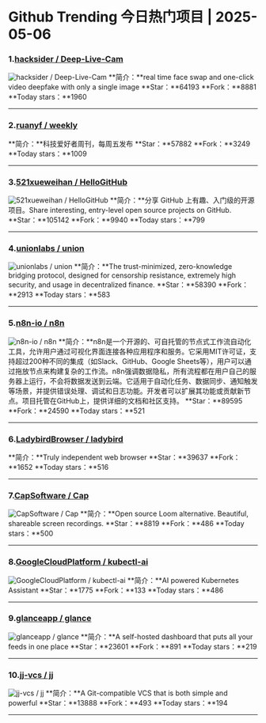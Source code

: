 # Github Trending 今日热门项目 | 2025-05-06
### 1.[hacksider / Deep-Live-Cam](https://github.com/hacksider/Deep-Live-Cam)

![hacksider / Deep-Live-Cam](https://opengraph.githubassets.com/35c2b2f068ad3fa8f2b705a25617caed1f2afa6b37376b7f2de832b702e09e61/hacksider/Deep-Live-Cam)
**简介：**real time face swap and one-click video deepfake with only a single image
**Star：**64193
**Fork：**8881
**Today stars：**1960

---

### 2.[ruanyf / weekly](https://github.com/ruanyf/weekly)

**简介：**科技爱好者周刊，每周五发布
**Star：**57882
**Fork：**3249
**Today stars：**1009

---

### 3.[521xueweihan / HelloGitHub](https://github.com/521xueweihan/HelloGitHub)

![521xueweihan / HelloGitHub](https://opengraph.githubassets.com/f9d248e20bcc2e5120428c6f9927cd154a9d785ab0045164e0ea5c566983474c/521xueweihan/HelloGitHub)
**简介：**分享 GitHub 上有趣、入门级的开源项目。Share interesting, entry-level open source projects on GitHub.
**Star：**105142
**Fork：**9940
**Today stars：**799

---

### 4.[unionlabs / union](https://github.com/unionlabs/union)

![unionlabs / union](https://repository-images.githubusercontent.com/641656392/85020dea-7fa5-43fc-84b6-97a8fb893bfb)
**简介：**The trust-minimized, zero-knowledge bridging protocol, designed for censorship resistance, extremely high security, and usage in decentralized finance.
**Star：**58390
**Fork：**2913
**Today stars：**583

---

### 5.[n8n-io / n8n](https://github.com/n8n-io/n8n)

![n8n-io / n8n](https://repository-images.githubusercontent.com/193215554/df34b36d-279c-496c-91c2-959dd9c9f13d)
**简介：**n8n是一个开源的、可自托管的节点式工作流自动化工具，允许用户通过可视化界面连接各种应用程序和服务。它采用MIT许可证，支持超过200种不同的集成（如Slack、GitHub、Google Sheets等），用户可以通过拖放节点来构建复杂的工作流。n8n强调数据隐私，所有流程都在用户自己的服务器上运行，不会将数据发送到云端。它适用于自动化任务、数据同步、通知触发等场景，并提供错误处理、调试和日志功能。开发者可以扩展其功能或贡献新节点。项目托管在GitHub上，提供详细的文档和社区支持。
**Star：**89595
**Fork：**24590
**Today stars：**521

---

### 6.[LadybirdBrowser / ladybird](https://github.com/LadybirdBrowser/ladybird)

**简介：**Truly independent web browser
**Star：**39637
**Fork：**1652
**Today stars：**516

---

### 7.[CapSoftware / Cap](https://github.com/CapSoftware/Cap)

![CapSoftware / Cap](https://opengraph.githubassets.com/ad9e016eae413fcdc8b497124791a3627d81e276115a8e69bbd167db84a37bc0/CapSoftware/Cap)
**简介：**Open source Loom alternative. Beautiful, shareable screen recordings.
**Star：**8819
**Fork：**486
**Today stars：**500

---

### 8.[GoogleCloudPlatform / kubectl-ai](https://github.com/GoogleCloudPlatform/kubectl-ai)

![GoogleCloudPlatform / kubectl-ai](https://opengraph.githubassets.com/3bcfc431ab141c1216d8712dab53457763d1917923dd18df52b789a519800c2b/GoogleCloudPlatform/kubectl-ai)
**简介：**AI powered Kubernetes Assistant
**Star：**1775
**Fork：**133
**Today stars：**486

---

### 9.[glanceapp / glance](https://github.com/glanceapp/glance)

![glanceapp / glance](https://repository-images.githubusercontent.com/792861139/3559b51f-85bc-4ca1-93a6-76d0be4dca32)
**简介：**A self-hosted dashboard that puts all your feeds in one place
**Star：**23601
**Fork：**891
**Today stars：**219

---

### 10.[jj-vcs / jj](https://github.com/jj-vcs/jj)

![jj-vcs / jj](https://opengraph.githubassets.com/b1572ae6e85254f521cf7757ee91b28fd67d10ae74aab41d4b1848dba5540235/jj-vcs/jj)
**简介：**A Git-compatible VCS that is both simple and powerful
**Star：**13888
**Fork：**493
**Today stars：**194

---

